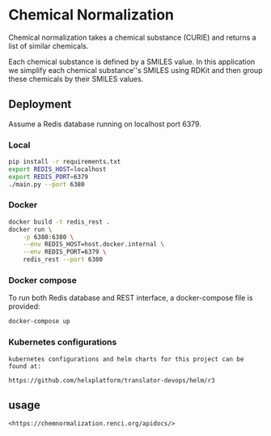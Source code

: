 # Chemical Normalization

Chemical normalization takes a chemical substance (CURIE) and returns a list of similar chemicals.

Each chemical substance is defined by a SMILES value. In this application we simplify each chemical substance''s SMILES using RDKit and then group these chemicals by their SMILES values.
    
## Deployment

Assume a Redis database running on localhost port 6379.

### Local

```bash
pip install -r requirements.txt
export REDIS_HOST=localhost
export REDIS_PORT=6379
./main.py --port 6380
```

### Docker

```bash
docker build -t redis_rest .
docker run \
    -p 6380:6380 \
    --env REDIS_HOST=host.docker.internal \
    --env REDIS_PORT=6379 \
    redis_rest --port 6380
```

### Docker compose

To run both Redis database and REST interface, a docker-compose file is provided:

```bash
docker-compose up
```

### Kubernetes configurations
    kubernetes configurations and helm charts for this project can be found at: 
    
    https://github.com/helxplatform/translator-devops/helm/r3
    
## usage

    <https://chemnormalization.renci.org/apidocs/>